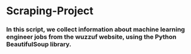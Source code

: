 # Scraping-Project
### In this script, we collect information about machine learning engineer jobs from the wuzzuf website, using the Python BeautifulSoup library.
